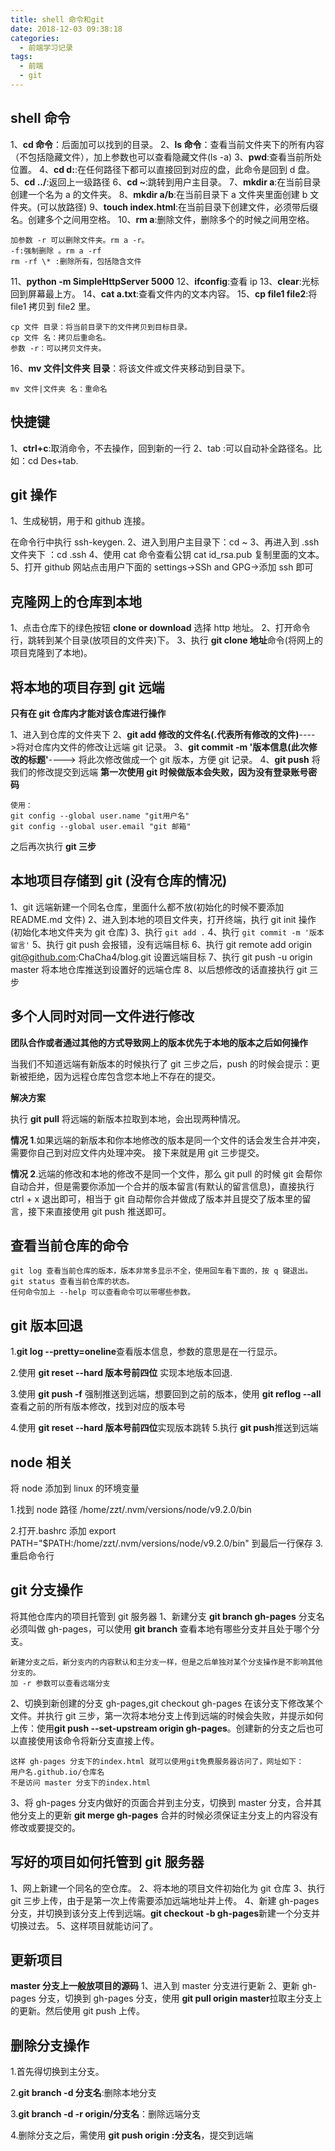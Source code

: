 ```yaml
---
title: shell 命令和git
date: 2018-12-03 09:38:18
categories:
  - 前端学习记录
tags:
  - 前端
  - git
---
```


## shell 命令

1、**cd 命令**：后面加可以找到的目录。
2、**ls 命令**：查看当前文件夹下的所有内容（不包括隐藏文件），加上参数也可以查看隐藏文件(ls -a)
3、**pwd**:查看当前所处位置。
4、**cd d:**:在任何路径下都可以直接回到对应的盘，此命令是回到 d 盘。
5、**cd ../**:返回上一级路径
6、**cd ~**:跳转到用户主目录。
7、**mkdir a**:在当前目录创建一个名为 a 的文件夹。
8、**mkdir a/b**:在当前目录下 a 文件夹里面创建 b 文件夹。(可以放路径)
9、**touch index.html**:在当前目录下创建文件，必须带后缀名。创建多个之间用空格。
10、**rm a**:删除文件，删除多个的时候之间用空格。

    加参数 -r 可以删除文件夹。rm a -r。
    -f:强制删除 。rm a -rf
    rm -rf \* :删除所有，包括隐含文件

11、**python -m SimpleHttpServer 5000**
12、**ifconfig**:查看 ip
13、**clear**:光标回到屏幕最上方。
14、**cat a.txt**:查看文件内的文本内容。
15、**cp file1 file2**:将 file1 拷贝到 file2 里。

    cp 文件 目录：将当前目录下的文件拷贝到目标目录。
    cp 文件 名：拷贝后重命名。
    参数 -r：可以拷贝文件夹。

16、**mv 文件|文件夹 目录**：将该文件或文件夹移动到目录下。

    mv 文件|文件夹 名：重命名

## 快捷键

1、**ctrl+c**:取消命令，不去操作，回到新的一行
2、tab :可以自动补全路径名。比如：cd Des+tab.

## git 操作

1、生成秘钥，用于和 github 连接。

在命令行中执行 ssh-keygen.
2、进入到用户主目录下：cd ~
3、再进入到 .ssh 文件夹下 ：cd .ssh
4、使用 cat 命令查看公钥 cat id_rsa.pub 复制里面的文本。
5、打开 github 网站点击用户下面的 settings->SSh and GPG->添加 ssh 即可

## 克隆网上的仓库到本地

1、点击仓库下的绿色按钮 **clone or download** 选择 http 地址。
2、打开命令行，跳转到某个目录(放项目的文件夹)下。
3、执行 **git clone 地址**命令(将网上的项目克隆到了本地)。

## 将本地的项目存到 git 远端

**只有在 git 仓库内才能对该仓库进行操作**

1、进入到仓库的文件夹下
2、**git add 修改的文件名(.代表所有修改的文件)**---->将对仓库内文件的修改让远端 git 记录。
3、**git commit -m '版本信息(此次修改的标题'**----> 将此次修改做成一个 git 版本，方便 git 记录。
4、**git push** 将我们的修改提交到远端
**第一次使用 git 时候做版本会失败，因为没有登录账号密码**

    使用：
    git config --global user.name "git用户名"
    git config --global user.email "git 邮箱"

之后再次执行 **git 三步**

## 本地项目存储到 git (没有仓库的情况)

1、git 远端新建一个同名仓库，里面什么都不放(初始化的时候不要添加 README.md 文件)
2、进入到本地的项目文件夹，打开终端，执行 git init 操作(初始化本地文件夹为 git 仓库)
3、执行 `git add .`
4、执行 `git commit -m '版本留言'`
5、执行 git push 会报错，没有远端目标
6、执行 git remote add origin git@github.com:ChaCha4/blog.git 设置远端目标
7、执行 git push -u origin master 将本地仓库推送到设置好的远端仓库
8、以后想修改的话直接执行 git 三步

## 多个人同时对同一文件进行修改

**团队合作或者通过其他的方式导致网上的版本优先于本地的版本之后如何操作**

当我们不知道远端有新版本的时候执行了 git 三步之后，push 的时候会提示：更新被拒绝，因为远程仓库包含您本地上不存在的提交。

**解决方案**

执行 **git pull** 将远端的新版本拉取到本地，会出现两种情况。

**情况 1**.如果远端的新版本和你本地修改的版本是同一个文件的话会发生合并冲突，需要你自己到对应文件内处理冲突。
接下来就是用 git 三步提交。

**情况 2**.远端的修改和本地的修改不是同一个文件，那么 git pull 的时候 git 会帮你自动合并，但是需要你添加一个合并的版本留言(有默认的留言信息)，直接执行 ctrl + x 退出即可，相当于 git 自动帮你合并做成了版本并且提交了版本里的留言，接下来直接使用 git push 推送即可。

## 查看当前仓库的命令

    git log 查看当前仓库的版本，版本非常多显示不全，使用回车看下面的，按 q 键退出。
    git status 查看当前仓库的状态。
    任何命令加上 --help 可以查看命令可以带哪些参数。

## git 版本回退

1.**git log --pretty=oneline**查看版本信息，参数的意思是在一行显示。

2.使用 **git reset --hard 版本号前四位** 实现本地版本回退.

3.使用 **git push -f** 强制推送到远端，想要回到之前的版本，使用 **git reflog --all** 查看之前的所有版本修改，找到对应的版本号

4.使用 **git reset --hard 版本号前四位**实现版本跳转 5.执行 **git push**推送到远端

## node 相关

将 node 添加到 linux 的环境变量

1.找到 node 路径
/home/zzt/.nvm/versions/node/v9.2.0/bin

2.打开.bashrc
添加 export PATH="\$PATH:/home/zzt/.nvm/versions/node/v9.2.0/bin" 到最后一行保存 3.重启命令行

## git 分支操作

将其他仓库内的项目托管到 git 服务器
1、新建分支 **git branch gh-pages** 分支名必须叫做 gh-pages，可以使用 **git branch** 查看本地有哪些分支并且处于哪个分支。

    新建分支之后，新分支内的内容默认和主分支一样，但是之后单独对某个分支操作是不影响其他分支的。
    加 -r 参数可以查看远端分支

2、切换到新创建的分支 gh-pages,git checkout gh-pages 在该分支下修改某个文件。并执行 git 三步，第一次将本地分支上传到远端的时候会失败，并提示如何上传：使用**git push --set-upstream origin gh-pages**。创建新的分支之后也可以直接使用该命令将新分支直接上传。

    这样 gh-pages 分支下的index.html 就可以使用git免费服务器访问了，网址如下：
    用户名.github.io/仓库名
    不是访问 master 分支下的index.html

3、将 gh-pages 分支内做好的页面合并到主分支，切换到 master 分支，合并其他分支上的更新 **git merge gh-pages** 合并的时候必须保证主分支上的内容没有修改或要提交的。

## 写好的项目如何托管到 git 服务器

1、网上新建一个同名的空仓库。
2、将本地的项目文件初始化为 git 仓库
3、执行 git 三步上传，由于是第一次上传需要添加远端地址并上传。
4、新建 gh-pages 分支，并切换到该分支上传到远端。**git checkout -b gh-pages**新建一个分支并切换过去。
5、这样项目就能访问了。

## 更新项目

**master 分支上一般放项目的源码**
1、进入到 master 分支进行更新
2、更新 gh-pages 分支，切换到 gh-pages 分支，使用 **git pull origin master**拉取主分支上的更新。然后使用 git push 上传。

## 删除分支操作

1.首先得切换到主分支。

2.**git branch -d 分支名**:删除本地分支

3.**git branch -d -r origin/分支名**：删除远端分支

4.删除分支之后，需使用 **git push origin :分支名**，提交到远端
